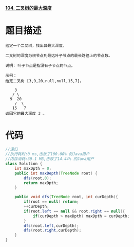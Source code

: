 #### [104. 二叉树的最大深度](https://leetcode-cn.com/problems/maximum-depth-of-binary-tree/)

# 题目描述
```
给定一个二叉树，找出其最大深度。

二叉树的深度为根节点到最远叶子节点的最长路径上的节点数。

说明: 叶子节点是指没有子节点的节点。

示例：
给定二叉树 [3,9,20,null,null,15,7]，

    3
   / \
  9  20
    /  \
   15   7
返回它的最大深度 3 。

```

# 代码

```java
//递归
//执行耗时:0 ms,击败了100.00% 的Java用户
//内存消耗:39.1 MB,击败了14.44% 的Java用户
class Solution {
    int maxDpth = 0;
    public int maxDepth(TreeNode root) {
        dfs(root,0);
        return maxDpth;
    }

    public void dfs(TreeNode root, int curDepth){
        if(root == null) return;
        ++curDepth;
        if(root.left == null && root.right == null){
            if(curDepth > maxDpth) maxDpth = curDepth;
        }
        dfs(root.left,curDepth);
        dfs(root.right,curDepth);
    }
}
```